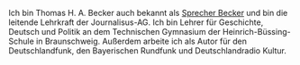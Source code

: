 Ich bin Thomas H. A. Becker auch bekannt als [Sprecher Becker](https://sprecher-becker.de) und bin die leitende Lehrkraft der Journalisus-AG. Ich bin Lehrer für Geschichte, Deutsch und Politik an dem Technischen Gymnasium der Heinrich-Büssing-Schule in Braunschweig. Außerdem arbeite ich als Autor für den Deutschlandfunk, den Bayerischen Rundfunk und Deutschlandradio Kultur.  